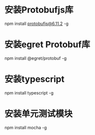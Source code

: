 # 安装Protobufjs库
npm install protobufjs@6.11.2 -g
# 安装egret Protobuf库
npm install @egret/protobuf -g
# 安装typescript
npm install typescript -g
# 安装单元测试模块
npm install mocha -g